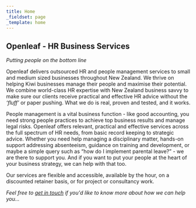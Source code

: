 ```yaml
---
title: Home
_fieldset: page
_template: home
---
```


## Openleaf - HR Business Services

*Putting people on the bottom line*

Openleaf delivers outsourced HR and people management services to small and medium sized businesses throughout New Zealand. We thrive on helping Kiwi businesses manage their people and maximise their potential. We combine world-class HR expertise with New Zealand business savvy to make sure our clients receive practical and effective HR advice without the *‘fluff’* or paper pushing. What we do is real, proven and tested, and it works.

People management is a vital business function - like good accounting, you need strong people practices to achieve top business results and manage legal risks. Openleaf offers relevant, practical and effective services across the full spectrum of HR needs, from basic record keeping to strategic advice. Whether you need help managing a disciplinary matter, hands-on support addressing absenteeism, guidance on training and development, or maybe a simple query such as “how do I implement parental leave?” - we are there to support you. And if you want to put your people at the heart of your business strategy, we can help with that too.

Our services are flexible and accessible, available by the hour, on a discounted retainer basis, or for project or consultancy work.

*Feel free to [get in touch](/contact) if you'd like to know more about how we can help you...*

